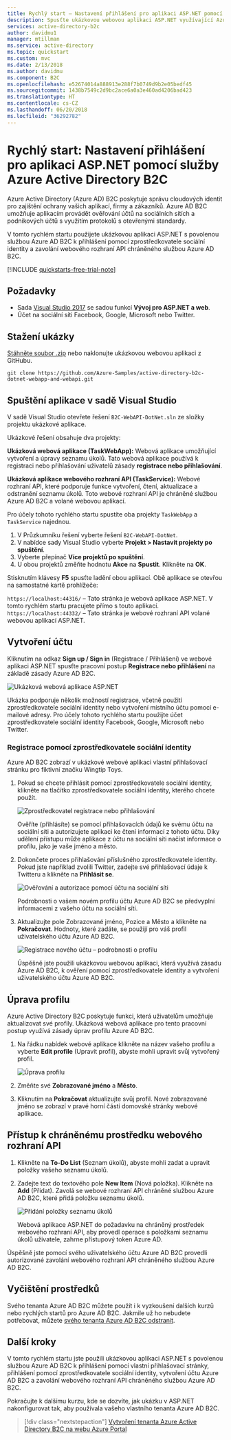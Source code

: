 ```yaml
---
title: Rychlý start – Nastavení přihlášení pro aplikaci ASP.NET pomocí služby Azure Active Directory B2C | Microsoft Docs
description: Spusťte ukázkovou webovou aplikaci ASP.NET využívající Azure Active Directory B2C k zajištění přihlášení k účtu.
services: active-directory-b2c
author: davidmu1
manager: mtillman
ms.service: active-directory
ms.topic: quickstart
ms.custom: mvc
ms.date: 2/13/2018
ms.author: davidmu
ms.component: B2C
ms.openlocfilehash: e52674014a888913e288f7b0749d9b2e05bedf45
ms.sourcegitcommit: 1438b7549c2d9bc2ace6a0a3e460ad4206bad423
ms.translationtype: HT
ms.contentlocale: cs-CZ
ms.lasthandoff: 06/20/2018
ms.locfileid: "36292782"
---
```

# <a name="quickstart-set-up-sign-in-for-an-aspnet-application-using-azure-active-directory-b2c"></a>Rychlý start: Nastavení přihlášení pro aplikaci ASP.NET pomocí služby Azure Active Directory B2C

Azure Active Directory (Azure AD) B2C poskytuje správu cloudových identit pro zajištění ochrany vašich aplikací, firmy a zákazníků. Azure AD B2C umožňuje aplikacím provádět ověřování účtů na sociálních sítích a podnikových účtů s využitím protokolů s otevřenými standardy.

V tomto rychlém startu použijete ukázkovou aplikaci ASP.NET s povolenou službou Azure AD B2C k přihlášení pomocí zprostředkovatele sociální identity a zavolání webového rozhraní API chráněného službou Azure AD B2C.

[!INCLUDE [quickstarts-free-trial-note](../../includes/quickstarts-free-trial-note.md)]

## <a name="prerequisites"></a>Požadavky

* Sada [Visual Studio 2017](https://www.visualstudio.com/downloads/) se sadou funkcí **Vývoj pro ASP.NET a web**. 
* Účet na sociální síti Facebook, Google, Microsoft nebo Twitter.

## <a name="download-the-sample"></a>Stažení ukázky

[Stáhněte soubor .zip](https://github.com/Azure-Samples/active-directory-b2c-dotnet-webapp-and-webapi/archive/master.zip) nebo naklonujte ukázkovou webovou aplikaci z GitHubu.

```
git clone https://github.com/Azure-Samples/active-directory-b2c-dotnet-webapp-and-webapi.git
```

## <a name="run-the-app-in-visual-studio"></a>Spuštění aplikace v sadě Visual Studio

V sadě Visual Studio otevřete řešení `B2C-WebAPI-DotNet.sln` ze složky projektu ukázkové aplikace.

Ukázkové řešení obsahuje dva projekty:

**Ukázková webová aplikace (TaskWebApp):** Webová aplikace umožňující vytvoření a úpravy seznamu úkolů. Tato webová aplikace používá k registraci nebo přihlašování uživatelů zásady **registrace nebo přihlašování**.

**Ukázková aplikace webového rozhraní API (TaskService):** Webové rozhraní API, které podporuje funkce vytvoření, čtení, aktualizace a odstranění seznamu úkolů. Toto webové rozhraní API je chráněné službou Azure AD B2C a volané webovou aplikací.

Pro účely tohoto rychlého startu spustíte oba projekty `TaskWebApp` a `TaskService` najednou. 

1. V Průzkumníku řešení vyberte řešení `B2C-WebAPI-DotNet`.
2. V nabídce sady Visual Studio vyberte **Projekt > Nastavit projekty po spuštění**. 
3. Vyberte přepínač **Více projektů po spuštění**.
4. U obou projektů změňte hodnotu **Akce** na **Spustit**. Klikněte na **OK**.

Stisknutím klávesy **F5** spusťte ladění obou aplikací. Obě aplikace se otevřou na samostatné kartě prohlížeče:

`https://localhost:44316/` – Tato stránka je webová aplikace ASP.NET. V tomto rychlém startu pracujete přímo s touto aplikací.
`https://localhost:44332/` – Tato stránka je webové rozhraní API volané webovou aplikací ASP.NET.

## <a name="create-an-account"></a>Vytvoření účtu

Kliknutím na odkaz **Sign up / Sign in** (Registrace / Přihlášení) ve webové aplikaci ASP.NET spusťte pracovní postup **Registrace nebo přihlášení** na základě zásady Azure AD B2C.

![Ukázková webová aplikace ASP.NET](media/active-directory-b2c-quickstarts-web-app/web-app-sign-in.png)

Ukázka podporuje několik možností registrace, včetně použití zprostředkovatele sociální identity nebo vytvoření místního účtu pomocí e-mailové adresy. Pro účely tohoto rychlého startu použijte účet zprostředkovatele sociální identity Facebook, Google, Microsoft nebo Twitter. 

### <a name="sign-up-using-a-social-identity-provider"></a>Registrace pomocí zprostředkovatele sociální identity

Azure AD B2C zobrazí v ukázkové webové aplikaci vlastní přihlašovací stránku pro fiktivní značku Wingtip Toys. 

1. Pokud se chcete přihlásit pomocí zprostředkovatele sociální identity, klikněte na tlačítko zprostředkovatele sociální identity, kterého chcete použít.

    ![Zprostředkovatel registrace nebo přihlašování](media/active-directory-b2c-quickstarts-web-app/sign-in-or-sign-up-web.png)

    Ověříte (přihlásíte) se pomocí přihlašovacích údajů ke svému účtu na sociální síti a autorizujete aplikaci ke čtení informací z tohoto účtu. Díky udělení přístupu může aplikace z účtu na sociální síti načíst informace o profilu, jako je vaše jméno a město. 

2. Dokončete proces přihlašování příslušného zprostředkovatele identity. Pokud jste například zvolili Twitter, zadejte své přihlašovací údaje k Twitteru a klikněte na **Přihlásit se**.

    ![Ověřování a autorizace pomocí účtu na sociální síti](media/active-directory-b2c-quickstarts-web-app/twitter-authenticate-authorize-web.png)

    Podrobnosti o vašem novém profilu účtu Azure AD B2C se předvyplní informacemi z vašeho účtu na sociální síti.

3. Aktualizujte pole Zobrazované jméno, Pozice a Město a klikněte na **Pokračovat**.  Hodnoty, které zadáte, se použijí pro váš profil uživatelského účtu Azure AD B2C.

    ![Registrace nového účtu – podrobnosti o profilu](media/active-directory-b2c-quickstarts-web-app/new-account-sign-up-profile-details-web.png)

    Úspěšně jste použili ukázkovou webovou aplikaci, která využívá zásadu Azure AD B2C, k ověření pomocí zprostředkovatele identity a vytvoření uživatelského účtu Azure AD B2C. 

## <a name="edit-your-profile"></a>Úprava profilu

Azure Active Directory B2C poskytuje funkci, která uživatelům umožňuje aktualizovat své profily. Ukázková webová aplikace pro tento pracovní postup využívá zásady úprav profilu Azure AD B2C. 

1. Na řádku nabídek webové aplikace klikněte na název vašeho profilu a vyberte **Edit profile** (Upravit profil), abyste mohli upravit svůj vytvořený profil.

    ![Úprava profilu](media/active-directory-b2c-quickstarts-web-app/edit-profile-web.png)

2. Změňte své **Zobrazované jméno** a **Město**.  
3. Kliknutím na **Pokračovat** aktualizujte svůj profil. Nové zobrazované jméno se zobrazí v pravé horní části domovské stránky webové aplikace.

## <a name="access-a-protected-web-api-resource"></a>Přístup k chráněnému prostředku webového rozhraní API

1. Klikněte na **To-Do List** (Seznam úkolů), abyste mohli zadat a upravit položky vašeho seznamu úkolů. 

2. Zadejte text do textového pole **New Item** (Nová položka). Klikněte na **Add** (Přidat). Zavolá se webové rozhraní API chráněné službou Azure AD B2C, které přidá položku seznamu úkolů.

    ![Přidání položky seznamu úkolů](media/active-directory-b2c-quickstarts-web-app/add-todo-item-web.png)

    Webová aplikace ASP.NET do požadavku na chráněný prostředek webového rozhraní API, aby provedl operace s položkami seznamu úkolů uživatele, zahrne přístupový token Azure AD.

Úspěšně jste pomocí svého uživatelského účtu Azure AD B2C provedli autorizované zavolání webového rozhraní API chráněného službou Azure AD B2C.

## <a name="clean-up-resources"></a>Vyčištění prostředků

Svého tenanta Azure AD B2C můžete použít i k vyzkoušení dalších kurzů nebo rychlých startů pro Azure AD B2C. Jakmile už ho nebudete potřebovat, můžete [svého tenanta Azure AD B2C odstranit](active-directory-b2c-faqs.md#how-do-i-delete-my-azure-ad-b2c-tenant).

## <a name="next-steps"></a>Další kroky

V tomto rychlém startu jste použili ukázkovou aplikaci ASP.NET s povolenou službou Azure AD B2C k přihlášení pomocí vlastní přihlašovací stránky, přihlášení pomocí zprostředkovatele sociální identity, vytvoření účtu Azure AD B2C a zavolání webového rozhraní API chráněného službou Azure AD B2C. 

Pokračujte k dalšímu kurzu, kde se dozvíte, jak ukázku v ASP.NET nakonfigurovat tak, aby používala vašeho vlastního tenanta Azure AD B2C.

> [!div class="nextstepaction"]
> [Vytvoření tenanta Azure Active Directory B2C na webu Azure Portal](tutorial-create-tenant.md)